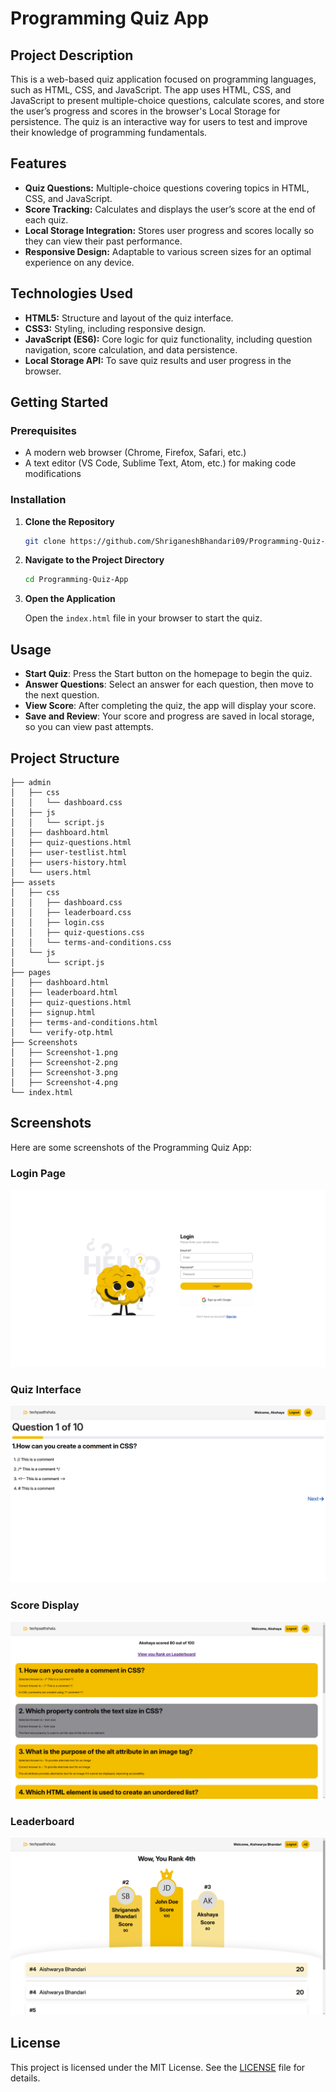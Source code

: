# Programming Quiz App

## Project Description

This is a web-based quiz application focused on programming languages, such as HTML, CSS, and JavaScript. The app uses HTML, CSS, and JavaScript to present multiple-choice questions, calculate scores, and store the user’s progress and scores in the browser's Local Storage for persistence. The quiz is an interactive way for users to test and improve their knowledge of programming fundamentals.

## Features

- **Quiz Questions:** Multiple-choice questions covering topics in HTML, CSS, and JavaScript.
- **Score Tracking:** Calculates and displays the user’s score at the end of each quiz.
- **Local Storage Integration:** Stores user progress and scores locally so they can view their past performance.
- **Responsive Design:** Adaptable to various screen sizes for an optimal experience on any device.

## Technologies Used

- **HTML5:** Structure and layout of the quiz interface.
- **CSS3:** Styling, including responsive design.
- **JavaScript (ES6):** Core logic for quiz functionality, including question navigation, score calculation, and data persistence.
- **Local Storage API:** To save quiz results and user progress in the browser.

## Getting Started

### Prerequisites

- A modern web browser (Chrome, Firefox, Safari, etc.)
- A text editor (VS Code, Sublime Text, Atom, etc.) for making code modifications

### Installation

1. **Clone the Repository**

   ```bash
   git clone https://github.com/ShriganeshBhandari09/Programming-Quiz-App

   ```

2. **Navigate to the Project Directory**

   ```bash
   cd Programming-Quiz-App

   ```

3. **Open the Application**

   Open the `index.html` file in your browser to start the quiz.

## Usage

- **Start Quiz**: Press the Start button on the homepage to begin the quiz.
- **Answer Questions**: Select an answer for each question, then move to the next question.
- **View Score**: After completing the quiz, the app will display your score.
- **Save and Review**: Your score and progress are saved in local storage, so you can view past attempts.

## Project Structure

```plaintext
├── admin
│   ├── css
│   │   └── dashboard.css
│   ├── js
│   │   └── script.js
│   ├── dashboard.html
│   ├── quiz-questions.html
│   ├── user-testlist.html
│   ├── users-history.html
│   └── users.html
├── assets
│   ├── css
│   │   ├── dashboard.css
│   │   ├── leaderboard.css
│   │   ├── login.css
│   │   ├── quiz-questions.css
│   │   └── terms-and-conditions.css
│   └── js
│       └── script.js
├── pages
│   ├── dashboard.html
│   ├── leaderboard.html
│   ├── quiz-questions.html
│   ├── signup.html
│   ├── terms-and-conditions.html
│   └── verify-otp.html
├── Screenshots
│   ├── Screenshot-1.png
│   ├── Screenshot-2.png
│   ├── Screenshot-3.png
│   ├── Screenshot-4.png
└── index.html
```

## Screenshots

Here are some screenshots of the Programming Quiz App:

### Login Page

![Login Page](screenshots/Screenshot-1.png)

### Quiz Interface

![Quiz Interface](screenshots/Screenshot-2.png)

### Score Display

![Score Display](screenshots/Screenshot-3.png)

### Leaderboard

![Leaderboard](screenshots/Screenshot-4.png)

## License

This project is licensed under the MIT License. See the [LICENSE](LICENSE) file for details.
